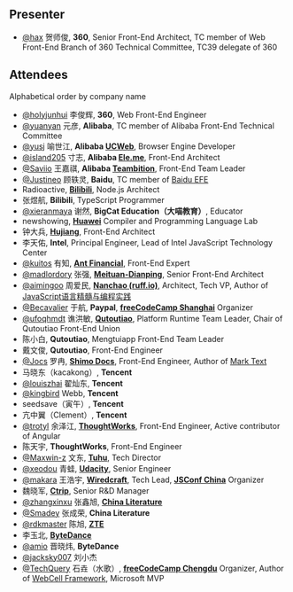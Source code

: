 ## Presenter

- [@hax](https://github.com/hax) 贺师俊, **360**, Senior Front-End Architect, TC member of Web Front-End Branch of 360 Technical Committee, TC39 delegate of 360

## Attendees

Alphabetical order by company name

- [@holyjunhui](https://github.com/holyjunhui) 李俊辉, **360**, Web Front-End Engineer
- [@yuanyan](https://github.com/yuanyan) 元彦, **Alibaba**, TC member of Alibaba Front-End Technical Committee
- [@yusj](https://github.com/yusj) 喻世江, **Alibaba [UCWeb](https://en.wikipedia.org/wiki/UCWeb)**, Browser Engine Developer
- [@island205](https://github.com/island205) 寸志, **Alibaba [Ele.me](https://en.wikipedia.org/wiki/Ele.me)**, Front-End Architect
- [@Saviio](https://github.com/Saviio) 王嘉祺, **Alibaba [Teambition](https://www.crunchbase.com/organization/teambition)**, Front-End Team Leader
- [@Justineo](https://github.com/Justineo) 顾轶灵, **Baidu**, TC member of [Baidu EFE](https://github.com/ecomfe/efe)
- Radioactive, **[Bilibili](https://en.wikipedia.org/wiki/Bilibili)**, Node.js Architect
- 张煜航, **Bilibili**, TypeScript Programmer
- [@xieranmaya](https://github.com/xieranmaya) 谢然, **BigCat Education（大喵教育）**, Educator
- newshowing, **[Huawei](https://en.wikipedia.org/wiki/Huawei)** Compiler and Programming Language Lab
- 钟大兵, **[Hujiang](https://www.crunchbase.com/organization/hujiang-com)**, Front-End Architect
- 李天佑, **Intel**, Principal Engineer, Lead of Intel JavaScript Technology Center
- [@kuitos](https://github.com/kuitos) 有知, **[Ant Financial](https://en.wikipedia.org/wiki/Ant_Financial)**, Front-End Expert
- [@madlordory](https://github.com/madlordory) 张强, **[Meituan-Dianping](https://en.wikipedia.org/wiki/Meituan-Dianping)**, Senior Front-End Architect
- [@aimingoo](https://github.com/aimingoo) 周爱民, **[Nanchao (ruff.io)](https://www.crunchbase.com/organization/ruff)**, Architect, Tech VP, Author of [JavaScript语言精髓与编程实践](https://book.douban.com/subject/10542576/)
- [@Becavalier](https://github.com/Becavalier) 于航, **Paypal**, **[freeCodeCamp Shanghai](https://freecodecamp-shanghai.github.io)** Organizer
- [@ufoqhmdt](https://github.com/ufoqhmdt) 谯洪敏, **[Qutoutiao](https://en.wikipedia.org/wiki/Qutoutiao)**, Platform Runtime Team Leader, Chair of Qutoutiao Front-End Union
- 陈小白, **Qutoutiao**, Mengtuiapp Front-End Team Leader
- 戴文俊, **Qutoutiao**, Front-End Engineer
- [@Jocs](https://github.com/Jocs) 罗冉, **[Shimo Docs](https://www.crunchbase.com/organization/shimo-docs)**, Front-End Engineer, Author of [Mark Text](https://github.com/marktext/marktext)
- 马晓东（kacakong）, **Tencent**
- [@louiszhai](https://github.com/louiszhai) 翟灿东, **Tencent**
- [@kingbird](https://github.com/kingbird) Webb, **Tencent**
- seedsave（寅午）, **Tencent**
- 亢中翼（Clement）, **Tencent**
- [@trotyl](https://github.com/trotyl) 余泽江, **[ThoughtWorks](https://en.wikipedia.org/wiki/ThoughtWorks)**, Front-End Engineer, Active contributor of Angular
- 陈天宇, **ThoughtWorks**, Front-End Engineer
- [@Maxwin-z](https://github.com/Maxwin-z) 文东, **[Tuhu](https://www.crunchbase.com/organization/tuhu)**, Tech Director
- [@xeodou](https://github.com/xeodou) 青蛙, **[Udacity](https://en.wikipedia.org/wiki/Udacity)**, Senior Engineer
- [@makara](https://github.com/makara) 王浩宇, **[Wiredcraft](https://www.crunchbase.com/organization/wiredcraft)**, Tech Lead, **[JSConf China](https://jsconfchina.com)** Organizer
- 魏晓军, **[Ctrip](https://en.wikipedia.org/wiki/Ctrip)**, Senior R&D Manager
- [@zhangxinxu](https://github.com/zhangxinxu) 张鑫旭, **[China Literature](https://www.crunchbase.com/organization/china-literature)**
- [@Smadey](https://github.com/smadey) 张成荣, **China Literature**
- [@rdkmaster](https://github.com/rdkmaster) 陈旭, **[ZTE](https://en.wikipedia.org/wiki/ZTE)**
- 李玉北, **[ByteDance](https://en.wikipedia.org/wiki/ByteDance)**
- [@amio](https://github.com/amio) 晋晓炜, **ByteDance**
- [@jacksky007](https://github.com/jacksky007) 刘小杰
- [@TechQuery](https://github.com/TechQuery) 石垚（水歌）, **[freeCodeCamp Chengdu](https://fcc-cd.tk/)** Organizer, Author of [WebCell Framework](https://web-cell.dev/), Microsoft MVP
